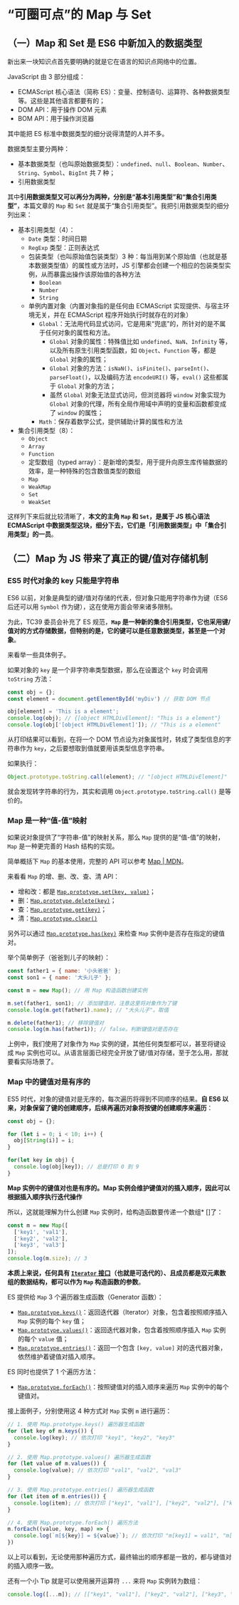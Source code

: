 # “可圈可点”的 Map 与 Set

## （一）Map 和 Set 是 ES6 中新加入的数据类型

新出来一块知识点首先要明确的就是它在语言的知识点网络中的位置。

JavaScript 由 3 部分组成：

* ECMAScript 核心语法（简称 ES）：变量、控制语句、运算符、各种数据类型等。这些是其他语言都要有的；
* DOM API：用于操作 DOM 元素
* BOM API：用于操作浏览器

其中能把 ES 标准中数据类型的细分说得清楚的人并不多。

数据类型主要分两种：

* 基本数据类型（也叫原始数据类型）：`undefined`、`null`、`Boolean`、`Number`、`String`、`Symbol`、`BigInt` 共 7 种；
* 引用数据类型

其中**引用数据类型又可以再分为两种，分别是“基本引用类型”和“集合引用类型”**，本篇文章的 `Map` 和 `Set` 就是属于“集合引用类型”。我把引用数据类型的细分列出来：

* 基本引用类型（4）：
  * `Date` 类型：时间日期
  * `RegExp` 类型：正则表达式
  * 包装类型（也叫原始值包装类型）3 种：每当用到某个原始值（也就是基本数据类型值）的属性或方法时，JS 引擎都会创建一个相应的包装类型实例，从而暴露出操作该原始值的各种方法
    * `Boolean`
    * `Number`
    * `String`
  * 单例内置对象（内置对象指的是任何由 ECMAScript 实现提供、与宿主环境无关，并在 ECMAScript 程序开始执行时就存在的对象）
    * `Global`：无法用代码显式访问，它是用来“兜底”的，所针对的是不属于任何对象的属性和方法。
      * `Global` 对象的属性：特殊值比如 `undefined`、`NaN`、`Infinity` 等，以及所有原生引用类型函数，如 `Object`、`Function` 等，都是 `Global` 对象的属性；
      * `Global` 对象的方法：`isNaN()`、`isFinite()`、`parseInt()`、`parseFloat()`，以及编码方法 `encodeURI()` 等，`eval()` 这些都属于 `Global` 对象的方法；
      * 虽然 `Global` 对象无法显式访问，但浏览器将 `window` 对象实现为 `Global` 对象的代理，所有全局作用域中声明的变量和函数都变成了 `window` 的属性；
    * `Math`：保存着数学公式，提供辅助计算的属性和方法
* 集合引用类型（8）：
  * `Object`
  * `Array`
  * `Function`
  * 定型数组（typed array）：是新增的类型，用于提升向原生库传输数据的效率，是一种特殊的包含数值类型的数组
  * `Map`
  * `WeakMap`
  * `Set`
  * `WeakSet`

这样列下来后就比较清晰了，**本文的主角 `Map` 和 `Set`，是属于 JS 核心语法 ECMAScript 中数据类型这块，细分下去，它们是「引用数据类型」中「集合引用类型」的一员**。

## （二）Map 为 JS 带来了真正的键/值对存储机制

### ES5 时代对象的 key 只能是字符串

ES6 以前，对象是典型的键/值对存储的代表，但对象只能用字符串作为键（ES6 后还可以用 `Symbol` 作为键），这在使用方面会带来诸多限制。 

为此，TC39 委员会补充了 ES 规范，**`Map` 是一种新的集合引用类型，它也采用键/值对的方式存储数据，但特别的是，它的键可以是任意数据类型，甚至是一个对象**。

来看举一些具体例子。

如果对象的 `key` 是一个非字符串类型数据，那么在设置这个 `key` 时会调用 `toString` 方法：

```js
const obj = {};
const element = document.getElementById('myDiv') // 获取 DOM 节点

obj[element] = 'This is a element';
console.log(obj); // {[object HTMLDivElement]: "This is a element"}
console.log(obj['[object HTMLDivElement]']); // "This is a element"
```

从打印结果可以看到，在将一个 DOM 节点设为对象属性时，转成了类型信息的字符串作为 `key`，之后要想取到值就要用该类型信息字符串。

如果执行：

```js
Object.prototype.toString.call(element); // "[object HTMLDivElement]"
```

就会发现转字符串的行为，其实和调用 `Object.prototype.toString.call()` 是等价的。

### Map 是一种“值-值”映射

如果说对象提供了“字符串-值”的映射关系，那么 `Map` 提供的是“值-值”的映射，`Map` 是一种更完善的 Hash 结构的实现。

简单概括下 `Map` 的基本使用，完整的 API 可以参考 [Map | MDN](https://developer.mozilla.org/zh-CN/docs/Web/JavaScript/Reference/Global_Objects/Map)。

来看看 `Map` 的增、删、改、查、清 API：

* 增和改：都是 [`Map.prototype.set(key, value)`](https://developer.mozilla.org/zh-CN/docs/Web/JavaScript/Reference/Global_Objects/Map/set)；
* 删：[`Map.prototype.delete(key)`](https://developer.mozilla.org/zh-CN/docs/Web/JavaScript/Reference/Global_Objects/Map/delete)；
* 查：[`Map.prototype.get(key)`](https://developer.mozilla.org/zh-CN/docs/Web/JavaScript/Reference/Global_Objects/Map/get)；
* 清：[`Map.prototype.clear()`](https://developer.mozilla.org/zh-CN/docs/Web/JavaScript/Reference/Global_Objects/Map/clear)

另外可以通过 [`Map.prototype.has(key)`](https://developer.mozilla.org/zh-CN/docs/Web/JavaScript/Reference/Global_Objects/Map/has) 来检查 `Map` 实例中是否存在指定的键值对。

举个简单例子（爸爸到儿子的映射）：

```js
const father1 = { name: '小头爸爸' };
const son1 = { name: '大头儿子' };

const m = new Map(); // 用 Map 构造函数创建实例

m.set(father1, son1); // 添加键值对，注意这里将对象作为了键
console.log(m.get(father1).name); // "大头儿子"。取值

m.delete(father1); // 移除键值对
console.log(m.has(father1)); // false。判断键值对是否存在
```

上例中，我们使用了对象作为 `Map` 实例的键，其他任何类型都可以，甚至将键设成 `Map` 实例也可以。从语言层面已经完全开放了键/值对存储，至于怎么用，那就要看实际场景了。

### Map 中的键值对是有序的

ES5 时代，对象的键值对是无序的，每次遍历将得到不同顺序的结果。**自 ES6 以来，对象保留了键的创建顺序，后续再遍历对象将按键的创建顺序来遍历**：

```js
const obj = {};

for (let i = 0; i < 10; i++) {
  obj[String(i)] = i;
}

for(let key in obj) {
  console.log(obj[key]); // 总是打印 0 到 9
}
```

**Map 实例中的键值对也是有序的。Map 实例会维护键值对的插入顺序，因此可以根据插入顺序执行迭代操作**

所以，这就能理解为什么创建 `Map` 实例时，给构造函数要传递一个数组* []了：

```js
const m = new Map([
  ['key1', 'val1'],
  ['key2', 'val2'],
  ['key3', 'val3']
]);
console.log(m.size); // 3
```

**本质上来说，任何具有 [`Iterator` 接口](https://developer.mozilla.org/zh-CN/docs/Web/JavaScript/Reference/Global_Objects/Symbol/iterator)（也就是可迭代的）、且成员都是双元素数组的数据结构，都可以作为 `Map` 构造函数的参数**。

ES 提供给 `Map` 3 个遍历器生成函数（Generator 函数）：

* [`Map.prototype.keys()`](https://developer.mozilla.org/zh-CN/docs/Web/JavaScript/Reference/Global_Objects/Map/keys)：返回迭代器（Iterator）对象，包含着按照顺序插入 `Map` 实例的每个 `key` 值；
* [`Map.prototype.values()`](https://developer.mozilla.org/zh-CN/docs/Web/JavaScript/Reference/Global_Objects/Map/values)：返回迭代器对象，包含着按照顺序插入 `Map` 实例的每个 `value` 值；
* [`Map.prototype.entries()`](https://developer.mozilla.org/zh-CN/docs/Web/JavaScript/Reference/Global_Objects/Map/entries)：返回一个包含 `[key, value]` 对的迭代器对象，依然维护着键值对插入顺序。

ES 同时也提供了 1 个遍历方法：

* [`Map.prototype.forEach()`](https://developer.mozilla.org/zh-CN/docs/Web/JavaScript/Reference/Global_Objects/Map/forEach)：按照键值对的插入顺序来遍历 `Map` 实例中的每个键值对。

接上面例子，分别使用这 4 种方式对 `Map` 实例 `m` 进行遍历：

```js
// 1. 使用 Map.prototype.keys() 遍历器生成函数
for (let key of m.keys()) {
  console.log(key); // 依次打印 "key1", "key2", "key3"
}

// 2. 使用 Map.prototype.values() 遍历器生成函数
for (let value of m.values()) {
  console.log(value); // 依次打印 "val1", "val2", "val3"
}

// 3. 使用 Map.prototype.entries() 遍历器生成函数
for (let item of m.entries()) {
  console.log(item); // 依次打印 ["key1", "val1"], ["key2", "val2"], ["key3", "val3"]
}

// 4. 使用 Map.prototype.forEach() 遍历方法
m.forEach((value, key, map) => {
  console.log(`m[${key}] = ${value}`); // 依次打印 "m[key1] = val1", "m[key2] = val2", "m[key3] = val3"
})
```

以上可以看到，无论使用那种遍历方式，最终输出的顺序都是一致的，都与键值对的插入顺序一致。

还有一个小 Tip 就是可以使用展开运算符 `...` 来将 `Map` 实例转为数组：

```js
console.log([...m]); // [["key1", "val1"], ["key2", "val2"], ["key3", "val3"]]
```
